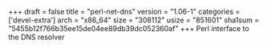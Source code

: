 +++
draft = false
title = "perl-net-dns"
version = "1.06-1"
categories = ['devel-extra']
arch = "x86_64"
size = "308112"
usize = "851601"
sha1sum = "5455b12f766b35ee15de04ee89db39dc052360af"
+++
Perl interface to the DNS resolver
